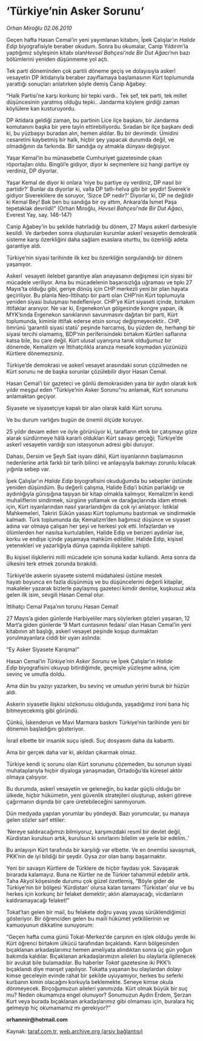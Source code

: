 # ‘Türkiye’nin Asker Sorunu’ 

*Orhan Miroğlu 02.06.2010*

<div class="yazi">
<p>Geçen hafta Hasan Cemal’in yeni yayımlanan kitabını, İpek Çalışlar’ın <i>Halide Edip</i> biyografisiyle beraber okudum. Sonra bu okumalar, Canip Yıldırım’la yaptığımız söyleşinin kitabı olan<i>Hevsel Bahçesi’nde Bir Dut Ağacı</i>’nın bazı bölümlerini yeniden düşünmeme yol açtı.</p>
<p>Tek parti döneminden çok partili döneme geçiş ve dolayısıyla askerî  vesayetin DP iktidarıyla beraber zayıflamaya başlamasının Kürt toplumunda yarattığı sonuçları anlatırken şöyle demiş Canip Ağabey:</p>
<p>“Halk Partisi’ne karşı korkunç bir tepki vardı.. Tek şef, tek parti, tek millet düşüncesinin yaratmış olduğu tepki.. Jandarma köylere girdiği zaman köylülere kan kusturuyordu.</p>
<p>DP iktidara geldiği zaman, bu partinin Lice ilçe başkanı, bir Jandarma komutanını başka bir yere tayin ettirebiliyordu. Sıradan bir ilçe başkanı dedi ki, bu yüzbaşıyı buradan alın, hemen aldılar. Bu bir devrimdir. Ümidini cesaretini kaybetmiş bir halk, hiçbir şey yapacak durumda değil, ve olmadığının da farkında. Bir sandığa oy atmakla dünyası değişiyor.</p>
<p>Yaşar Kemal’in bu münasebetle Cumhuriyet gazetesinde çıkan röportajları oldu. Bingöl’e gidiyor, diyor ki seçmenlere siz hangi partiye oy verdiniz, DP diyorlar.</p>
<p>Yaşar Kemal de diyor ki onlara ‘niye bu partiye oy verdiniz, DP nasıl bir partidir?’ Bunlar da diyorlar ki, valla DP tatlı-helva gibi bir şeydir! Siverek’e gidiyor Sivereklilere de soruyor, ‘Sizce DP nedir?’ Diyorlar ki, DP ne değildir ki Kemal Bey! Bak ben bu sandığa bir oy attım, Ankara’da İsmet Paşa tepetaklak devrildi!” (Orhan Miroğlu, <i>Hevsel Bahçesi’nde Bir Dut Ağacı</i>, Everest Yay, say. 146-147)</p>
<p>Canip Ağabey’in bu şekilde hatırladığı bu dönem, 27 Mayıs askerî darbesiyle kesildi. Ve darbeden sonra oluşturulan kurumlar askerî vesayetin demokratik sisteme karşı özerkliğini daha sağlam esaslara oturttu, bu özerkliği adeta garantiye aldı.</p>
<p>Türkiye’nin siyasi tarihinde ilk kez bu özerkliğin sorgulandığı bir dönem yaşanıyor.</p>
<p>Askerî  vesayeti ilelebet garantiye alan anayasanın değişmesi için siyasi bir mücadele veriliyor. Ama bu mücadelenin başarısızlığa uğraması ve tıpkı 27 Mayıs’ta olduğu gibi, geriye dönüş için CHP merkezli yeni bir plan hayata geçiriliyor. Bu planla Neo-İttihatçı bir parti olan CHP’nin Kürt toplumuyla yeniden siyasi buluşması hedefleniyor. CHP’ye Kürt siyaseti içinde, birtakım ittifaklar aranıyor. Ne var ki, Ergenekon’un gölgesinde kongre yapan, ilk MYK’sında Ergenekon sanıklarının savunmasını dağıtan bir parti, Kürt toplumunda, kiminle ittifak ederse etsin sonuç değişmeyecektir.. CHP, ömrünü ‘garantili siyasi statü’ peşinde harcamış, bu yüzden de, herhangi bir siyasi tercihi olamamış, BDP’nin periferisindeki birtakım Kürtleri saflarına katsa bile, bu çare değil. Kürt ulusal uyanışına tanık olduğumuz bir dönemde, Kemalizm ve İttihatçılıkla aranıza mesafe koymadan yüzünüzü Kürtlere dönemezsiniz.</p>
<p>Türkiye’de demokrasi ve askerî vesayet arasındaki sorun çözülmeden ne Kürt sorunu ne de başka sorunlar çözülebilir diyor Hasan Cemal.</p>
<p>Hasan Cemal’i bir gazeteci ve gönlü demokrasiden yana bir aydın olarak kırk yıldır meşgul eden “Türkiye’nin Asker Sorunu”nu anlamak, Kürt sorununu anlamaktan geçiyor.</p>
<p>Siyasete ve siyasetçiye kapalı bir alan olarak kaldı Kürt sorunu.</p>
<p>Ve bu durum varlığını bugün de önemli ölçüde koruyor.</p>
<p>25 yıldır devam eden ve öyle görünüyor ki, tarafların etnik bir çatışmayı göze alarak sürdürmeye hâlâ kararlı oldukları Kürt savaşı gerçeği; Türkiye’de askerî vesayetin vardığı son istasyonun adresi gibi duruyor.</p>
<p>Dahası, Dersim ve Şeyh Sait isyanı dâhil, Kürt isyanlarının başlamasının nedenlerine artık farklı bir tarih bilinci ve anlayışıyla bakmayı zorunlu kılacak yığınla sebep var.</p>
<p>İpek Çalışlar’ın <i>Halide Edip</i> biyografisini okuduğumda bu sebepler üstünde yeniden düşündüm. Bu değerli çalışma, Halide Edip’i bütün parlaklığı ve aydınlığıyla günışığına taşıyan bir kitap olmakla kalmıyor, Kemalizm’in kendi muhaliflerini sindirmek, sürgüne yollamak ve darağaçlarında idam etmek için, Kürt isyanlarından nasıl yararlandığını da çok iyi anlatıyor. İstiklal Mahkemeleri, Takriri Sükûn yasası Kürt toplumunu bastırmak ve sindirmekle kalmadı. Türk toplumunda da; Kemalizm’den bağımsız düşünce ve siyaset adına var olmaya çalışan her şeyi ve herkesi yok etti. İnfazlardan ve ölümlerden her nasılsa kurtulabilen, Halide Edip ve benzeri aydınlar ise, korku ve endişe içinde yaşamaya mahkûm edildiler. Halide Edip, kişisel yetenekleri ve yazarlığıyla dünya çapında ilişkilere sahipti.</p>
<p>Bu kişisel ilişkilerini milli mücadele için sonuna kadar kullandı. Ama sonra da ülkesini terk etmek zorunda bırakıldı.</p>
<p>Türkiye’de askerin siyasete sistemli müdahalesi üstüne meslek hayatı boyunca en fazla düşünmüş ve bu düşüncelerini değerli kitaplar, makaleler yazarak bizlerle paylaşmış gazeteci kimdir denilse, kuşkusuz akla gelen ilk isim, sevgili Hasan Cemal olur.</p>
<p>İttihatçı Cemal Paşa’nın torunu Hasan Cemal!</p>
<p>27 Mayıs’a giden günlerde Harbiyeliler marş söylerken gözleri yaşaran, 12 Mart’a giden günlerde ‘9 Mart cuntasının fedaisi’ olan Hasan Cemal’in yeni kitabının alt başlığı, askerî vesayet peşinde koşup durmaktan yorulmayanlara ciddi bir uyarı aslında:</p>
<p>“Ey Asker Siyasete Karışma!”</p>
<p>Hasan Cemal’in <i>Türkiye’nin Asker Sorunu</i> ve İpek Çalışlar’ın <i>Halide Edip</i> biyografisini okuyup bitirdiğimde, geçmişle yüzleşme adına, içim sevinç ve umutla doldu.</p>
<p>Ama dün bu yazıyı yazarken, bu sevinç ve umudun yerini buruk bir hüzün aldı.</p>
<p>Askerin siyasetle ilişkisi sözkonusu olduğunda, yaşadığımız ironi bana hiç  bitmeyecekmiş gibi göründü. </p>
<p>Çünkü, İskenderun ve Mavi Marmara baskını Türkiye’nin tarihinde yeni bir dönemin başladığını gösteriyor.</p>
<p>İsrail elbette bir insanlık suçu işledi. Suç dosyasını daha da kabarttı.</p>
<p>Ama bir gerçek daha var ki, akıldan çıkarmak olmaz.</p>
<p>Türkiye kendi iç sorunu olan Kürt sorununu çözemeden, bu sorunun siyasi muhataplarıyla hiçbir diyaloga yanaşmadan, Ortadoğu’da küresel aktör olmaya çalışıyor.</p>
<p>Bu durumda, askerî vesayetin ve geleneğin, bu kadar güçlü olduğu bir ülkede, hiçbir hükümetin, yeni güvenlik stratejileri oluşturup, askeri göreve çağırmanın dışında bir çare üretebileceğini sanmıyorum.</p>
<p>Dün medyada yapılan yorumlar bu yöndeydi. Bazı yorumcular, şu manaya gelen sözler sarf ettiler:</p>
<p>‘Nereye saldıracağımızı bilmiyoruz, karşımızdaki resmî bir devlet değil, Kürdistan kurulsun artık, kurulsun ki sınırlarını bilelim ve yerle bir edelim..’</p>
<p>Bu anlayışın Kürt tarafında bir karşılığı var elbette. Ve en önemlisi savaşmak, PKK’nin de iyi bildiği bir şeydir. Oysa zor olan barışı başarmaktır.</p>
<p>Yeni bir savaşın Kürtlere de Türklere de hiçbir faydası yok. Savaşarak birarada kalamayız. Buna ne Kürtler ne de Türkler tahammül edebilir artık. Taha Akyol köşesinde durumu çok güzel özetlemiş, “Böyle gider de Türkiye’nin bir bölgesi ‘Kürdistan’ olursa kalan tamamı ‘Türkistan’ olur ve bu herkes için korkunç bir felaket demektir; aklın alamayacağı, vicdanların kaldıramayacağı felaket!”</p>
<p>Tokat’tan gelen bir mail, bu felakete doğru yavaş yavaş sürüklendiğimizi gösteriyor. Bir öğrenciden gelen bu maili hükümet yetkililerinin ve kamuoyunun dikkatine sunuyorum:</p>
<p>“Geçen hafta cuma günü Tokat-Merkez’de çarşının en işlek olduğu yerde iki Kürt öğrenci birtakım ülkücü tarafından bıçaklandı. Karın bölgesinden bıçaklanan arkadaşlarımız hemen ameliyata alındıktan sonra üç gün yoğun bakımda kaldılar. Bıçaklanan arkadaşlarımızın aileleri bu olaylarla ilgilenecek bir avukat bile bulamadılar. Bu haberler <i>Tokat</i> gazetesine iki PKK’lı bıçaklandı diye manşet yapılıyor. Tokatta yaşanan bu olaylardan dolayı kimse geceleyin evinde rahat bir şekilde uyuyamıyor, herkes bu seferki kurbanın kimin olacağını korkuyla beklemekte. Seneye kimse okula dönmeyecek. Birçoğumuzun aileleri yanımızda. Kürt olmak büyük bir suç mu? Neden okumamıza engel olunuyor? Sonumuzun Aydın Erdem, Şerzan Kurt veya burada bıçaklanan arkadaşlarımız gibi olmaması için, buralara hiç gelmeyip hiç okumamamız mı gerekiyor?”</p>
<p><b>orhanmir@hotmail.com</b></p></div>

Kaynak: [taraf.com.tr](http://www.taraf.com.tr:80/orhan-miroglu/makale-turkiye-nin-asker-sorunu.htm), [web.archive.org (arşiv bağlantısı)](http://web.archive.org/web/20100605004940/http://www.taraf.com.tr:80/orhan-miroglu/makale-turkiye-nin-asker-sorunu.htm)
